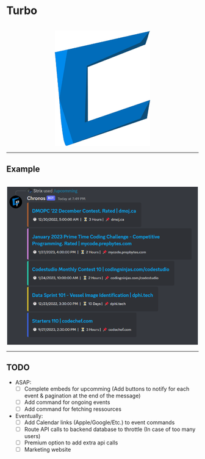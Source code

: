 # Turbo

<br>
<div align="center">
    <img style="width: 250px" src="./assets/logo.png">
</div>

<hr>

## Example 

<div align="center">
<br>
<img style="width: 500px;" src="./assets/example.png">
</div>

<hr>

## TODO

- ASAP: 
    - [ ] Complete embeds for upcomming (Add buttons to notify for each event & pagination at the end of the message)
    - [ ] Add command for ongoing events
    - [ ] Add command for fetching ressources
- Eventually:
    - [ ] Add Calendar links (Apple/Google/Etc.) to event commands
    - [ ] Route API calls to backend database to throttle (In case of too many users)
    - [ ] Premium option to add extra api calls
    - [ ] Marketing website
